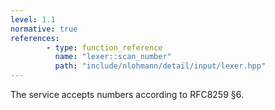 ```yaml
---
level: 1.1
normative: true
references:
        - type: function_reference
          name: "lexer::scan_number"
          path: "include/nlohmann/detail/input/lexer.hpp"
---
```


The service accepts numbers according to RFC8259 §6.